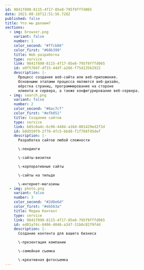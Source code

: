 ```yaml
---
id: 9841f890-8115-4f17-85e8-795f9fffd065
date: 2021-08-16T12:51:56.728Z
published: false
title: Что мы делаем?
sections:
  - img: browser.png
    variant: false
    number: 1
    color_second: "#ffcb86"
    color_first: "#68b399"
    title: Web разработка
    type: service
    link: 9841f890-8115-4f17-85e8-795f9fffd065
    id: e0f5784f-df15-44df-a266-f75d13562922
    description: |-
      Процесс создания веб-сайта или веб-приложения. 
      Основными этапами процесса являются веб-дизайн, 
      вёрстка страниц, программирование на стороне 
      клиента и сервера, а также конфигурирование веб-сервера.
  - img: search.png
    variant: false
    number: 2
    color_second: "#6ac7cf"
    color_first: "#efb051"
    title: Создание сайтов
    type: service
    link: b85c0a4c-6c96-4404-a16d-801429ed2f3d
    id: b8d559f9-2f78-4fc5-bbd8-f1f768f45def
    description: |-
      Разработка сайтов любой сложности

      \-лендинги

      \-сайты-визитки

      \-корпоративные сайты

      \-сайты на тильде

      \-интернет-магазины
  - img: photo.png
    variant: false
    number: 3
    color_second: "#2d8e6d"
    color_first: "#eb563a"
    title: Медиа Контент
    type: service
    link: 9841f890-8115-4f17-85e8-795f9fffd065
    id: ed01a74c-0406-4046-a347-31b0c82f9f4d
    description: |-
      Создание контента для вашего бизнеса

      \-презентация компании 

      \-семейная съемка 

      \-креативная фотосъемка
---
```

